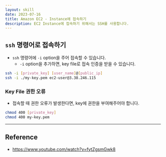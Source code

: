 ```yaml
---
layout: skill
date: 2023-07-16
title: Amazon EC2 - Instance에 접속하기
description: EC2 Instance에 접속하기 위해서는 SSH를 사용합니다.
---
```



## `ssh` 명령어로 접속하기

- `ssh` 명령어에 `-i` option을 주어 접속할 수 있습니다.
    - `-i` option을 추가하면, key file로 접속 인증을 받을 수 있습니다.

```sh
ssh -i [private_key] [user_name]@[public_ip]
ssh -i ./my-key.pem ec2-user@3.38.246.115
```


### Key File 권한 오류

- 접속할 때 권한 오류가 발생한다면, key에 권한을 부여해주어야 합니다.

```sh
chmod 400 [private_key]
chmod 400 my-key.pem
```


---


## Reference

- <https://www.youtube.com/watch?v=fytZgsmGwk8>
